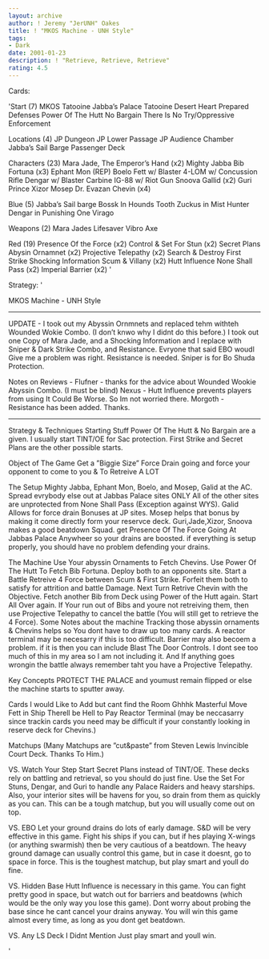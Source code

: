 ```yaml
---
layout: archive
author: ! Jeremy "JerUNH" Oakes
title: ! "MKOS Machine - UNH Style"
tags:
- Dark
date: 2001-01-23
description: ! "Retrieve, Retrieve, Retrieve"
rating: 4.5
---
```

Cards: 

'Start (7)
  MKOS
  Tatooine Jabba’s Palace
  Tatooine Desert Heart
  Prepared Defenses
  Power Of The Hutt
  No Bargain
  There Is No Try/Oppressive Enforcement

Locations (4)
  JP Dungeon
  JP Lower Passage
  JP Audience Chamber
  Jabba’s Sail Barge Passenger Deck

Characters (23)
  Mara Jade, The Emperor’s Hand (x2)
  Mighty Jabba
  Bib Fortuna  (x3)
  Ephant Mon (REP)
  Boelo
  Fett	 w/ Blaster
  4-LOM  w/ Concussion Rifle
  Dengar w/ Blaster Carbine
  IG-88  w/ Riot Gun
  Snoova
  Gallid (x2)
  Guri
  Prince Xizor
  Mosep
  Dr. Evazan
  Chevin (x4)

Blue (5)
  Jabba’s Sail barge
  Bossk In Hounds Tooth
  Zuckus in Mist Hunter
  Dengar in Punishing One
  Virago


Weapons (2)
  Mara Jades Lifesaver
  Vibro Axe


Red (19)
  Presence Of the Force (x2)
  Control & Set For Stun (x2)
  Secret Plans
  Abysin Ornamnet (x2)
  Projective Telepathy (x2)
  Search & Destroy
  First Strike
  Shocking Information
  Scum & Villany (x2)
  Hutt Influence
  None Shall Pass (x2)
  Imperial Barrier (x2)
'

Strategy: '


MKOS Machine - UNH Style
*******************************************************
UPDATE -
   I took out my Abyssin Ornmnets and replaced tehm withteh Wounded Wokie Combo. (I don’t knwo why I didnt do this before.)
   I took out one Copy of Mara Jade, and a Shocking Information and I replace with Sniper & Dark Strike Combo, and Resistance.	Evryone that said EBO woudl Give me a problem was right. Resistance is needed. Sniper is for Bo Shuda Protection.

Notes on Reviews -
   Flufner - thanks for the advice about Wounded Wookie Abyssin Combo. (I must be blind)
   Nexus - Hutt Influence prevents players from using It Could Be Worse. So Im not worried there.
   Morgoth - Resistance has been added. Thanks.
*******************************************************
Strategy & Techniques
  Starting Stuff Power Of The Hutt & No Bargain are a given. I usually start TINT/OE for Sac protection. First Strike and Secret Plans are the other possible starts.

  Object of The Game Get a ”Biggie Size” Force Drain going and force your opponent to come to you & To Retreive A LOT

  The Setup Mighty Jabba, Ephant Mon, Boelo, and Mosep, Galid at the AC. Spread evrybody else out at Jabbas Palace sites ONLY All of the other sites are unprotected from None Shall Pass (Exception against WYS). Galid Allows for force drain Bonuses at JP sites. Mosep helps that bonus by making it come directly form your reservce deck. Guri,Jade,Xizor, Snoova makes a good beatdown Squad. get Presence Of The Force Going At Jabbas Palace Anywheer so your drains are boosted. if everything is setup properly, you should have no problem defending your drains.

  The Machine Use Your abyssin Ornaments to Fetch Chevins. Use Power Of The Hutt To Fetch Bib Fortuna. Deploy both to an opponents site. Start a Battle Retreive 4 Force between Scum & First Strike. Forfeit them both to satisfy for attrition and battle Damage. Next Turn Retrive Chevin with the Objective. Fetch another Bib from Deck using Power of the Hutt again. Start All Over again. If Your run out of Bibs and youre not retreiving them, then use Projective Telepathy to cancel the battle (You will still get to retrieve the 4 Force).
  Some Notes about the machine Tracking those abyssin ornaments & Chevins helps so You dont have to draw up too many cards. A reactor terminal may be necesarry if this is too difficult. Barrier may also becoem a problem. if it is then you can include Blast The Door Controls. I dont see too much of this in my area so I am not including it. And If anything goes wrongin the battle always remember taht you have a Projective Telepathy.

  Key Concepts PROTECT THE PALACE and youmust remain flipped or else the machine starts to sputter away.

  Cards I would Like to Add but cant find the Room
     Ghhhk
     Masterful Move
     Fett in Ship
     Therell be Hell to Pay
     Reactor Terminal (may be neccasarry since trackin cards you need may be difficult if your constantly looking in reserve deck for Chevins.)


  Matchups (Many Matchups are ”cut&paste” from Steven Lewis Invincible Court Deck. Thanks To Him.)

  VS. Watch Your Step
  Start Secret Plans instead of TINT/OE. These decks rely on battling and retrieval, so you should do just fine. Use the Set For Stuns, Dengar, and Guri to handle any Palace Raiders and heavy starships. Also, your interior sites will be havens for you, so drain from them as quickly as you can. This can be a tough matchup, but you will usually come out on top.

  VS. EBO
  Let your ground drains do lots of early damage. S&D will be very effective in this game. Fight his ships if you can, but if hes playing X-wings (or anything swarmish) then be very cautious of a beatdown. The heavy ground damage can usually control this game, but in case it doesnt, go to space in force. This is the toughest matchup, but play smart and youll do fine.

  VS. Hidden Base
  Hutt Influence is necessary in this game. You can fight pretty good in space, but watch out for barriers and beatdowns (which would be the only way you lose this game). Dont worry about probing the base since he cant cancel your drains anyway. You will win this game almost every time, as long as you dont get beatdown.

  VS. Any LS Deck I Didnt Mention
  Just play smart and youll win.




'